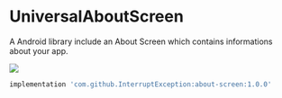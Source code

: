 # UniversalAboutScreen
A Android library include an About Screen which contains informations about your app.

[![](https://jitpack.io/v/InterruptException/UniversalAboutScreen.svg)](https://jitpack.io/#InterruptException/UniversalAboutScreen)
```gradle
implementation 'com.github.InterruptException:about-screen:1.0.0'
```
